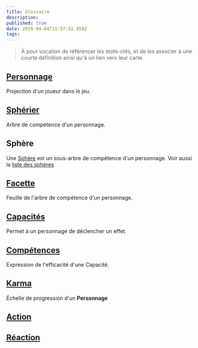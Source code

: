 ```yaml
---
title: Glossaire
description: 
published: true
date: 2020-04-04T15:57:51.459Z
tags: 
---
```


> À pour vocation de référencer les mots-clés, et de les associer à une courte définition ainsi qu'à un lien vers leur carte. 

## [Personnage](/spherier/reference/regles/personnage)[](https://trello.com/c/j5txrEnh) 
Projection d'un joueur dans le jeu.

## [Sphérier](/spherier/reference/regles/personnage#spherier)[](https://trello.com/c/bNZnhEeY) 
Arbre de compétence d'un personnage. 

## Sphère
Une [Sphère](/spherier/reference/regles/personnage#spheres)[](https://trello.com/c/ZJVIytbL) est un sous-arbre de compétence d'un personnage.
Voir aussi la [liste des sphères](/spherier/reference/listes/spheres)

## [Facette](/spherier/reference/regles/personnage#facette)[](https://trello.com/c/nNBTIelT)
Feuille de l'arbre de compétence d'un personnage. 

## [Capacités](/spherier/reference/regles/capacites)[](https://trello.com/c/EUJsvYrZ)
Permet à un personnage de déclencher un effet. 

## [Compétences](/spherier/reference/regles/competences)[](https://trello.com/c/udzuobSo)
Expression de l'efficacité d'une Capacité.

## [Karma](https://trello.com/c/Fv26adNT)
Échelle de progression d'un **Personnage**

## [Action](https://trello.com/c/MPbgE0oE)

## [Réaction](https://trello.com/c/vcCvdkOI)